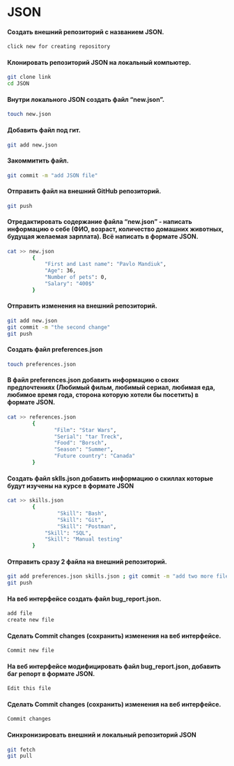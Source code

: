 # JSON
#### Создать внешний репозиторий c названием JSON.
```sh
click new for creating repository
```
#### Клонировать репозиторий JSON на локальный компьютер.
```sh
git clone link  
cd JSON
```
#### Внутри локального JSON создать файл “new.json”.
```sh
touch new.json
```
#### Добавить файл под гит.
```sh
git add new.json
```
#### Закоммитить файл.
```sh
git commit -m "add JSON file"
```
#### Отправить файл на внешний GitHub репозиторий.
```sh
git push
```
#### Отредактировать содержание файла “new.json” - написать информацию о себе (ФИО, возраст, количество домашних животных, будущая желаемая зарплата). Всё написать в формате JSON.
```sh
cat >> new.json
		{
			"First and Last name": "Pavlo Mandiuk",
			"Age": 36,
			"Number of pets": 0,
			"Salary": "400$"
		}
```
#### Отправить изменения на внешний репозиторий.
```sh
git add new.json
git commit -m "the second change"
git push
```
#### Создать файл preferences.json
```sh
touch preferences.json
```
#### В файл preferences.json добавить информацию о своих предпочтениях (Любимый фильм, любимый сериал, любимая еда, любимое время года, сторона которую хотели бы посетить) в формате JSON.
```sh
cat >> references.json
		{
		       "Film": "Star Wars",
 		       "Serial": "tar Treck",
 		       "Food": "Borsch",
		       "Season": "Summer",
 		       "Future country": "Canada"
		}
```
#### Создать файл sklls.json добавить информацию о скиллах которые будут изучены на курсе в формате JSON
```sh
cat >> skills.json
		{
		        "Skill": "Bash",
		        "Skill": "Git",
 		        "Skill": "Postman",
			"Skill": "SQL",
			"Skill": "Manual testing"
		}
```
#### Отправить сразу 2 файла на внешний репозиторий.
```sh
git add preferences.json skills.json ; git commit -m "add two more files"
git push
```
#### На веб интерфейсе создать файл bug_report.json.
```sh
add file 
create new file
```
#### Сделать Commit changes (сохранить) изменения на веб интерфейсе.
```sh
Commit new file
```
#### На веб интерфейсе модифицировать файл bug_report.json, добавить баг репорт в формате JSON.
```sh
Edit this file
```
#### Сделать Commit changes (сохранить) изменения на веб интерфейсе.
```sh
Commit changes
```
#### Синхронизировать внешний и локальный репозиторий JSON
```sh
git fetch
git pull
```
